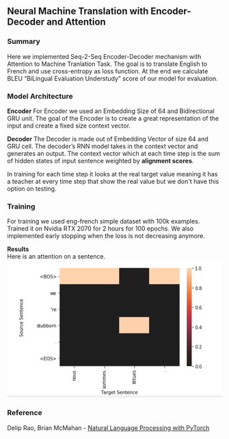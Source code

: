 ## Neural Machine Translation with Encoder-Decoder and Attention

### Summary

Here we implemented Seq-2-Seq Encoder-Decoder mechanism with Attention to Machine Tranlation Task. The goal is to translate English to French and use cross-entropy as loss function. At the end we calculate BLEU “BiLingual Evaluation Understudy” score of our model for evaluation.

### Model Architecture

**Encoder**
For Encoder we used an Embedding Size of 64 and Bidirectional GRU unit. The goal of the Encoder is to create a great representation of the input and create a fixed size context vector.

**Decoder**
The Decoder is made out of Embedding Vector of size 64 and GRU cell. The decoder’s RNN model takes in the context vector and generates an output.  The context vector which at each time step is the sum of hidden states of input sentence weighted by **alignment scores**.

In training for each time step it looks at the real target value meaning it has a teacher at every time step that show the real value but we don't have this option on testing.


### Training
For training we used eng-french simple dataset with 100k examples. Trained it on Nvidia RTX 2070 for 2 hours for 100 epochs. We also implemented early stopping when the loss is not decreasing anymore.

**Results**  
Here is an attention on a sentence.
![Attention of the output sentence](./attention.png)


### Reference
Delip Rao, Brian McMahan - [Natural Language Processing with PyTorch](http://shop.oreilly.com/product/0636920063445.do)
